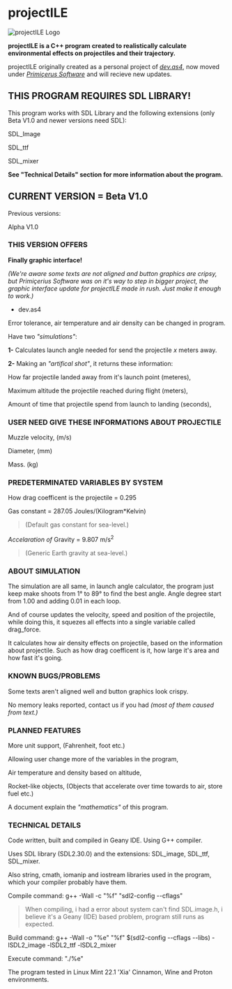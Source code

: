 # projectILE
![projectILE Logo](https://i.imgur.com/nw7fnqm.png)

**projectILE is a C++ program created to realistically calculate environmental effects on projectiles and their trajectory.**

projectILE originally created as a personal project of [*dev.as4*](https://www.youtube.com/@dev.as4), now moved under [*Primiçerus Software*](https://www.youtube.com/@primicerius-software
) and will recieve new updates.

## THIS PROGRAM REQUIRES SDL LIBRARY!
This program works with SDL Library and the following extensions (only Beta V1.0 and newer versions need SDL):

SDL_Image

SDL_ttf

SDL_mixer

**See "Technical Details" section for more information about the program.**

## CURRENT VERSION = Beta V1.0
Previous versions:

Alpha V1.0

### THIS VERSION OFFERS
**Finally graphic interface!**

*(We're aware some texts are not aligned and button graphics are cripsy, but Primiçerius Software was on it's way to step in bigger project, the graphic interface update for projectILE made in rush. Just make it enough to work.)*

- dev.as4

Error tolerance, air temperature and air density can be changed in program.

Have two *"simulations"*:

**1-** Calculates launch angle needed for send the projectile *x* meters away.

**2-** Making an *"artifical shot"*, it returns these information:

  How far projectile landed away from it's launch point (meteres),
	
  Maximum altitude the projectile reached during flight (meters),
	
  Amount of time that projectile spend from launch to landing (seconds),

### USER NEED GIVE THESE INFORMATIONS ABOUT PROJECTILE
Muzzle velocity, (m/s)

Diameter, (mm)

Mass. (kg)

### PREDETERMINATED VARIABLES BY SYSTEM
How drag coefficent is the projectile = 0.295

Gas constant = 287.05 Joules/(Kilogram*Kelvin) 
> (Default gas constant for sea-level.)

*Accelaration of* Gravity = 9.807 m/s<sup>2</sup> 
> (Generic Earth gravity at sea-level.)

### ABOUT SIMULATION
The simulation are all same, in launch angle calculator, the program just keep make shoots from 1° to 89° to find the best angle. Angle degree start from 1.00 and adding 0.01 in each loop.

And of course updates the velocity, speed and position of the projectile, while doing this, it squezes all effects into a single variable called drag_force.

It calculates how air density effects on projectile, based on the information about projectile. Such as how drag coefficent is it, how large it's area and how fast it's going.

### KNOWN BUGS/PROBLEMS
Some texts aren't aligned well and button graphics look crispy.

No memory leaks reported, contact us if you had *(most of them caused from text.)*

### PLANNED FEATURES
More unit support, (Fahrenheit, foot etc.)

Allowing user change more of the variables in the program,

Air temperature and density based on altitude,

Rocket-like objects, (Objects that accelerate over time towards to air, store fuel etc.)

A document explain the *"mathematics"* of this program.

### TECHNICAL DETAILS

Code written, built and compiled in Geany IDE. Using G++ compiler.

Uses SDL library (SDL2.30.0) and the extensions: SDL_image, SDL_ttf, SDL_mixer.

Also string, cmath, iomanip and iostream libraries used in the program, which your compiler probably have them.

Compile command: g++ -Wall -c "%f" "sdl2-config --cflags"
> When compiling, i had a error about system can't find SDL.image.h, i believe it's a Geany (IDE) based problem, program still runs as expected.

Build command: g++ -Wall -o "%e" "%f" $(sdl2-config --cflags --libs) -lSDL2_image -lSDL2_ttf -lSDL2_mixer

Execute command: "./%e"

The program tested in Linux Mint 22.1 'Xia' Cinnamon, Wine and Proton environments.





